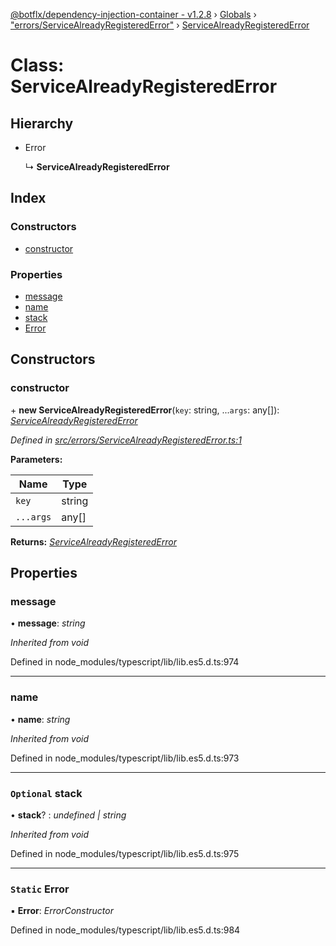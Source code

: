 [@botflx/dependency-injection-container - v1.2.8](../README.md) › [Globals](../globals.md) › ["errors/ServiceAlreadyRegisteredError"](../modules/_errors_servicealreadyregisterederror_.md) › [ServiceAlreadyRegisteredError](_errors_servicealreadyregisterederror_.servicealreadyregisterederror.md)

# Class: ServiceAlreadyRegisteredError

## Hierarchy

* Error

  ↳ **ServiceAlreadyRegisteredError**

## Index

### Constructors

* [constructor](_errors_servicealreadyregisterederror_.servicealreadyregisterederror.md#constructor)

### Properties

* [message](_errors_servicealreadyregisterederror_.servicealreadyregisterederror.md#message)
* [name](_errors_servicealreadyregisterederror_.servicealreadyregisterederror.md#name)
* [stack](_errors_servicealreadyregisterederror_.servicealreadyregisterederror.md#optional-stack)
* [Error](_errors_servicealreadyregisterederror_.servicealreadyregisterederror.md#static-error)

## Constructors

###  constructor

\+ **new ServiceAlreadyRegisteredError**(`key`: string, ...`args`: any[]): *[ServiceAlreadyRegisteredError](_errors_servicealreadyregisterederror_.servicealreadyregisterederror.md)*

*Defined in [src/errors/ServiceAlreadyRegisteredError.ts:1](https://github.com/botflux/dependency-injection-container/blob/66e2228/src/errors/ServiceAlreadyRegisteredError.ts#L1)*

**Parameters:**

Name | Type |
------ | ------ |
`key` | string |
`...args` | any[] |

**Returns:** *[ServiceAlreadyRegisteredError](_errors_servicealreadyregisterederror_.servicealreadyregisterederror.md)*

## Properties

###  message

• **message**: *string*

*Inherited from void*

Defined in node_modules/typescript/lib/lib.es5.d.ts:974

___

###  name

• **name**: *string*

*Inherited from void*

Defined in node_modules/typescript/lib/lib.es5.d.ts:973

___

### `Optional` stack

• **stack**? : *undefined | string*

*Inherited from void*

Defined in node_modules/typescript/lib/lib.es5.d.ts:975

___

### `Static` Error

▪ **Error**: *ErrorConstructor*

Defined in node_modules/typescript/lib/lib.es5.d.ts:984
